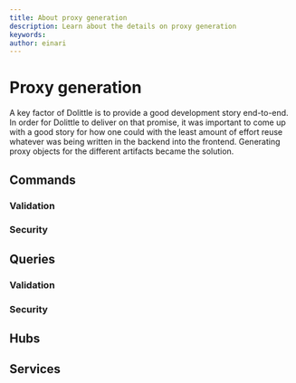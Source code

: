 ```yaml
---
title: About proxy generation
description: Learn about the details on proxy generation
keywords: 
author: einari
---
```

# Proxy generation

A key factor of Dolittle is to provide a good development story end-to-end.
In order for Dolittle to deliver on that promise, it was important to come up with a good story
for how one could with the least amount of effort reuse whatever was being written in the backend
into the frontend. Generating proxy objects for the different artifacts became the solution.

## Commands

### Validation

### Security

## Queries

### Validation

### Security

## Hubs

## Services